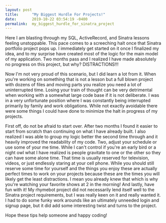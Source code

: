 ```yaml
---
layout: post
title:      "My Biggest Hurdle For Projects!"
date:       2019-10-22 03:54:19 -0400
permalink:  my_biggest_hurdle_for_sinatra_project
---
```



Here I am blasting through my SQL, ActiveRecord, and Sinatra lessons feeling unstoppable. This pace comes to a screeching halt once that Sinatra portfolio project pops up. I immediately get started on it once I finalized my idea, and to my surprise have created most of the logic for the main model of my application. Two months pass and I realized I have made absolutely no progress on this project, but why? DISTRACTIONS!!!

Now I'm not very proud of this scenario, but I did learn a lot from it. When you're working on something that is not a lesson but a full blown project with dozens of files and moving parts you realize you need a lot of uninterrupted time. Losing your train of thought can be very detrimental when working with a somewhat large code base if it is not deliberate. I was in a very unfortunate position where I was constantly being interrupted primarily by family and work obligations. While not exactly avoidable there were some things I could have done to minimize the halt in progress of my projects.

First off, do not be afraid to start over. After two months I found it easier to start from scratch than continuing on what I have already built. I also realized I was able to group my logic better the second time through and it heavily improved the readability of my code. Two, adjust your schedule or use some of your me time. While I can't control if you're an early bird or a night owl what I have realized is people gravitate to one or the other so they can have some alone time. That time is usually reserved for television, videos, or just endlessly staring at your cell phone. While you should still reserve some time for yourself and the things you enjoy these are actually perfect times to work on your projects because these are the times you will likely get the least distractions. I mean you already knew that which is why you're watching your favorite shows at 2 in the morning! And lastly, have fun with it! My rhymebot project did not necessarily lend itself well to the Sinatra project requirements, but I was really keen on it and really wanted it. I had to do some funky work arounds like an ultimately unneeded login and signup page, but it did add some interesting twist and turns to the project.

Hope these tips help someone and happy coding!


